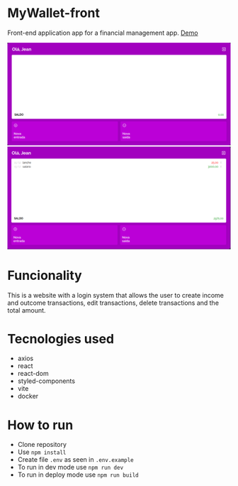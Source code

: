 # MyWallet-front
Front-end application app for a financial management app. <a href="https://projeto14-mywallet-front-indol-eta.vercel.app/home">Demo</a>

<img src="assets/clear_screen.png">
<img src="assets/filled_screen.png">

# Funcionality
This is a website with a login system that allows the user to create income and outcome transactions, edit transactions, delete transactions and the total amount.

# Tecnologies used
- axios
- react
- react-dom
- styled-components
- vite
- docker

# How to run 
- Clone repository
- Use `npm install`
- Create file `.env` as seen in `.env.example`
- To run in dev mode use `npm run dev`
- To run in deploy mode use `npm run build`